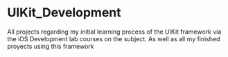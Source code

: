 # UIKit_Development

All projects regarding my initial learning process of the UIKit framework via the iOS Development lab courses on the subject.
As well as all my finished proyects using this framework
